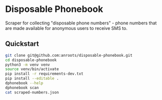 # Disposable Phonebook

Scraper for collecting "disposable phone numbers" - phone numbers that are made available for anonymous users to receive SMS to.

## Quickstart

```bash
git clone git@github.com:anroots/disposable-phonebook.git
cd disposable-phonebook
python3 -m venv venv
source venv/bin/activate
pip install -r requirements-dev.txt
pip install --editable .
dphonebook --help
dphonebook scan
cat scraped-numbers.json
```
